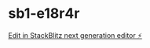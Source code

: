 # sb1-e18r4r

[Edit in StackBlitz next generation editor ⚡️](https://stackblitz.com/~/github.com/aminethecode/sb1-e18r4r)